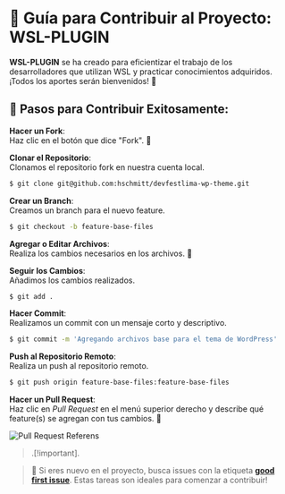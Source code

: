 # 🌟 Guía para Contribuir al Proyecto: **WSL-PLUGIN**

**WSL-PLUGIN** se ha creado para eficientizar el trabajo de los desarrolladores que utilizan WSL y practicar conocimientos adquiridos. ¡Todos los aportes serán bienvenidos! 🙌

## 🚀 Pasos para Contribuir Exitosamente:

**Hacer un Fork**:  
   Haz clic en el botón que dice "Fork". 🍴

**Clonar el Repositorio**:  
   Clonamos el repositorio fork en nuestra cuenta local.

   ```bash
   $ git clone git@github.com:hschmitt/devfestlima-wp-theme.git
   ```

**Crear un Branch**:  
   Creamos un branch para el nuevo feature.

   ```bash
   $ git checkout -b feature-base-files
   ```

**Agregar o Editar Archivos**:  
 Realiza los cambios necesarios en los archivos. 📝

**Seguir los Cambios**:  
Añadimos los cambios realizados.

   ```bash
   $ git add .
   ```

**Hacer Commit**:  
 Realizamos un commit con un mensaje corto y descriptivo.

   ```bash
   $ git commit -m 'Agregando archivos base para el tema de WordPress'
   ```

**Push al Repositorio Remoto**:  
 Realiza un push al repositorio remoto.

   ```bash
   $ git push origin feature-base-files:feature-base-files
   ```

**Hacer un Pull Request**:  
 Haz clic en _Pull Request_ en el menú superior derecho y describe qué feature(s) se agregan con tus cambios. 📨

![Pull Request Referens](https://i.ytimg.com/vi/rgbCcBNZcdQ/hq720.jpg?sqp=-oaymwEhCK4FEIIDSFryq4qpAxMIARUAAAAAGAElAADIQj0AgKJD&rs=AOn4CLAXFEKoemV249J8Dya6ap35q-qrEg)

> .[!important].

> 🐛 Si eres nuevo en el proyecto, busca issues con la etiqueta [**good first issue**](https://goodfirstissue.dev/). Estas tareas son ideales para comenzar a contribuir!
